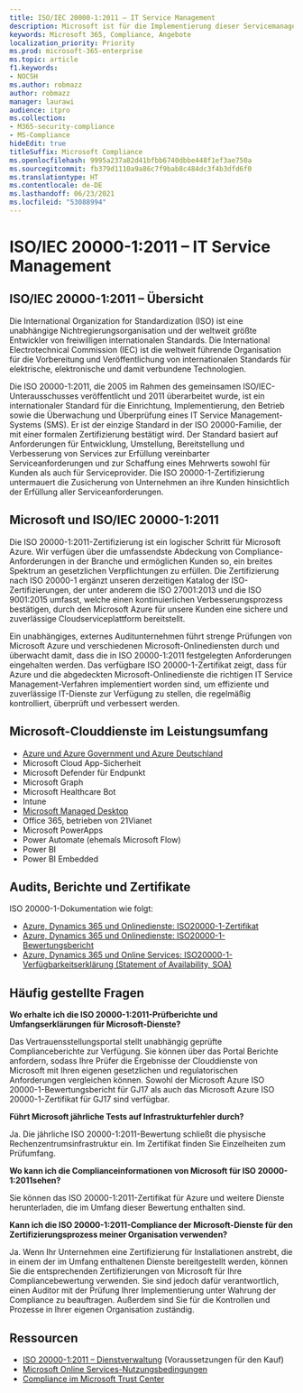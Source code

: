 ```yaml
---
title: ISO/IEC 20000-1:2011 – IT Service Management
description: Microsoft ist für die Implementierung dieser Servicemanagementstandards zertifiziert.
keywords: Microsoft 365, Compliance, Angebote
localization_priority: Priority
ms.prod: microsoft-365-enterprise
ms.topic: article
f1.keywords:
- NOCSH
ms.author: robmazz
author: robmazz
manager: laurawi
audience: itpro
ms.collection:
- M365-security-compliance
- MS-Compliance
hideEdit: true
titleSuffix: Microsoft Compliance
ms.openlocfilehash: 9995a237a82d41bfbb6740dbbe448f1ef3ae750a
ms.sourcegitcommit: fb379d1110a9a86c7f9bab8c484dc3f4b3dfd6f0
ms.translationtype: HT
ms.contentlocale: de-DE
ms.lasthandoff: 06/23/2021
ms.locfileid: "53088994"
---
```

# <a name="isoiec-20000-12011-information-technology-service-management"></a>ISO/IEC 20000-1:2011 – IT Service Management

## <a name="isoiec-20000-12011-overview"></a>ISO/IEC 20000-1:2011 – Übersicht

Die International Organization for Standardization (ISO) ist eine unabhängige Nichtregierungsorganisation und der weltweit größte Entwickler von freiwilligen internationalen Standards. Die International Electrotechnical Commission (IEC) ist die weltweit führende Organisation für die Vorbereitung und Veröffentlichung von internationalen Standards für elektrische, elektronische und damit verbundene Technologien.  
  
Die ISO 20000-1:2011, die 2005 im Rahmen des gemeinsamen ISO/IEC-Unterausschusses veröffentlicht und 2011 überarbeitet wurde, ist ein internationaler Standard für die Einrichtung, Implementierung, den Betrieb sowie die Überwachung und Überprüfung eines IT Service Management-Systems (SMS). Er ist der einzige Standard in der ISO 20000-Familie, der mit einer formalen Zertifizierung bestätigt wird. Der Standard basiert auf Anforderungen für Entwicklung, Umstellung, Bereitstellung und Verbesserung von Services zur Erfüllung vereinbarter Serviceanforderungen und zur Schaffung eines Mehrwerts sowohl für Kunden als auch für Serviceprovider. Die ISO 20000-1-Zertifizierung untermauert die Zusicherung von Unternehmen an ihre Kunden hinsichtlich der Erfüllung aller Serviceanforderungen.

## <a name="microsoft-and-isoiec-20000-12011"></a>Microsoft und ISO/IEC 20000-1:2011

Die ISO 20000-1:2011-Zertifizierung ist ein logischer Schritt für Microsoft Azure. Wir verfügen über die umfassendste Abdeckung von Compliance-Anforderungen in der Branche und ermöglichen Kunden so, ein breites Spektrum an gesetzlichen Verpflichtungen zu erfüllen. Die Zertifizierung nach ISO 20000-1 ergänzt unseren derzeitigen Katalog der ISO-Zertifizierungen, der unter anderem die ISO 27001:2013 und die ISO 9001:2015 umfasst, welche einen kontinuierlichen Verbesserungsprozess bestätigen, durch den Microsoft Azure für unsere Kunden eine sichere und zuverlässige Cloudserviceplattform bereitstellt.  
  
Ein unabhängiges, externes Auditunternehmen führt strenge Prüfungen von Microsoft Azure und verschiedenen Microsoft-Onlinediensten durch und überwacht damit, dass die in ISO 20000-1:2011 festgelegten Anforderungen eingehalten werden. Das verfügbare ISO 20000-1-Zertifikat zeigt, dass für Azure und die abgedeckten Microsoft-Onlinedienste die richtigen IT Service Management-Verfahren implementiert worden sind, um effiziente und zuverlässige IT-Dienste zur Verfügung zu stellen, die regelmäßig kontrolliert, überprüft und verbessert werden.

## <a name="microsoft-in-scope-cloud-services"></a>Microsoft-Clouddienste im Leistungsumfang

- [Azure und Azure Government und Azure Deutschland](https://aka.ms/AzureCompliance)
- Microsoft Cloud App-Sicherheit
- Microsoft Defender für Endpunkt
- Microsoft Graph
- Microsoft Healthcare Bot
- Intune
- [Microsoft Managed Desktop](/microsoft-365/managed-desktop/intro/compliance)
- Office 365, betrieben von 21Vianet
- Microsoft PowerApps
- Power Automate (ehemals Microsoft Flow)
- Power BI
- Power BI Embedded

## <a name="audits-reports-and-certificates"></a>Audits, Berichte und Zertifikate

ISO 20000-1-Dokumentation wie folgt:

- [Azure, Dynamics 365 und Onlinedienste: ISO20000-1-Zertifikat](https://aka.ms/azureiso200001cert)
- [Azure, Dynamics 365 und Onlinedienste: ISO20000-1-Bewertungsbericht](https://aka.ms/azureiso200001report)
- [Azure, Dynamics 365 und Online Services: ISO20000-1-Verfügbarkeitserklärung (Statement of Availability, SOA)](https://aka.ms/azureiso200001soa)

## <a name="frequently-asked-questions"></a>Häufig gestellte Fragen

**Wo erhalte ich die ISO 20000-1:2011-Prüfberichte und Umfangserklärungen für Microsoft-Dienste?**

Das Vertrauensstellungsportal stellt unabhängig geprüfte Complianceberichte zur Verfügung. Sie können über das Portal Berichte anfordern, sodass Ihre Prüfer die Ergebnisse der Clouddienste von Microsoft mit Ihren eigenen gesetzlichen und regulatorischen Anforderungen vergleichen können. Sowohl der Microsoft Azure ISO 20000-1-Bewertungsbericht für GJ17 als auch das Microsoft Azure ISO 20000-1-Zertifikat für GJ17 sind verfügbar.

**Führt Microsoft jährliche Tests auf Infrastrukturfehler durch?**

Ja. Die jährliche ISO 20000-1:2011-Bewertung schließt die physische Rechenzentrumsinfrastruktur ein. Im Zertifikat finden Sie Einzelheiten zum Prüfumfang.

**Wo kann ich die Complianceinformationen von Microsoft für ISO 20000-1:2011sehen?**

Sie können das ISO 20000-1:2011-Zertifikat für Azure und weitere Dienste herunterladen, die im Umfang dieser Bewertung enthalten sind.

**Kann ich die ISO 20000-1:2011-Compliance der Microsoft-Dienste für den Zertifizierungsprozess meiner Organisation verwenden?**

Ja. Wenn Ihr Unternehmen eine Zertifizierung für Installationen anstrebt, die in einem der im Umfang enthaltenen Dienste bereitgestellt werden, können Sie die entsprechenden Zertifizierungen von Microsoft für Ihre Compliancebewertung verwenden. Sie sind jedoch dafür verantwortlich, einen Auditor mit der Prüfung Ihrer Implementierung unter Wahrung der Compliance zu beauftragen. Außerdem sind Sie für die Kontrollen und Prozesse in Ihrer eigenen Organisation zuständig.

## <a name="resources"></a>Ressourcen

- [ISO 20000-1:2011 – Dienstverwaltung](https://www.iso.org/standard/51986.html) (Voraussetzungen für den Kauf)
- [Microsoft Online Services-Nutzungsbedingungen](https://aka.ms/Online-Services-Terms)
- [Compliance im Microsoft Trust Center](https://www.microsoft.com/trust-center/compliance/compliance-overview)
